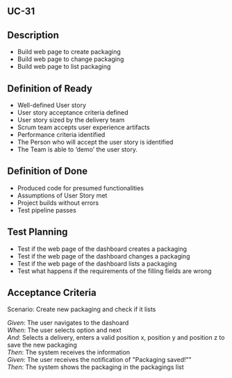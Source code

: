 ## UC-31

## Description

- Build web page to create packaging  
- Build web page to change packaging  
- Build web page to list packaging  

## Definition of Ready

- Well-defined User story  
- User story acceptance criteria defined  
- User story sized by the delivery team  
- Scrum team accepts user experience artifacts  
- Performance criteria identified  
- The Person who will accept the user story is identified  
- The Team is able to ‘demo’ the user story.  

## Definition of Done

- Produced code for presumed functionalities  
- Assumptions of User Story met  
- Project builds without errors  
- Test pipeline passes  

## Test Planning

- Test if the web page of the dashboard creates a packaging  
- Test if the web page of the dashboard changes a packaging  
- Test if the web page of the dashboard lists a packaging  
- Test what happens if the requirements of the filling fields are wrong  

## Acceptance Criteria

Scenario: Create new packaging and check if it lists

*Given*: The user navigates to the dashoard  
*When*: The user selects <Packagings> option and next <Add packaging>  
*And*: Selects a delivery, enters a valid position x, position y and position z to save the new packaging  
*Then*: The system receives the information  
*Given*: The user receives the notification of "Packaging saved!""  
*Then*: The system shows the packaging in the packagings list  
